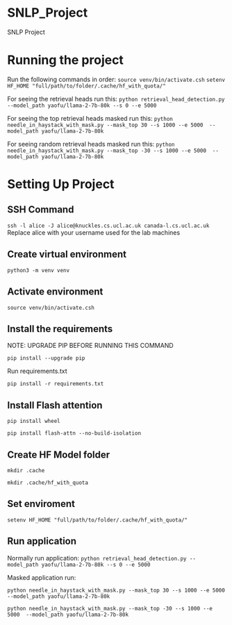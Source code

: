 # SNLP_Project
SNLP Project

# Running the project
Run the following commands in order:
```source venv/bin/activate.csh```
```setenv HF_HOME "full/path/to/folder/.cache/hf_with_quota/"```

For seeing the retrieval heads run this:
```python retrieval_head_detection.py --model_path yaofu/llama-2-7b-80k --s 0 --e 5000```

For seeing the top retrieval heads masked run this:
```python needle_in_haystack_with_mask.py --mask_top 30 --s 1000 --e 5000  --model_path yaofu/llama-2-7b-80k```

For seeing random retrieval heads masked run this:
```python needle_in_haystack_with_mask.py --mask_top -30 --s 1000 --e 5000  --model_path yaofu/llama-2-7b-80k```

# Setting Up Project
## SSH Command
```ssh -l alice -J alice@knuckles.cs.ucl.ac.uk canada-l.cs.ucl.ac.uk```
Replace alice with your username used for the lab machines

## Create virtual environment
```python3 -m venv venv```

## Activate environment
```source venv/bin/activate.csh```

## Install the requirements
NOTE: UPGRADE PIP BEFORE RUNNING THIS COMMAND

```pip install --upgrade pip```

Run requirements.txt

```pip install -r requirements.txt```

## Install Flash attention
```pip install wheel```

```pip install flash-attn --no-build-isolation```

## Create HF Model folder

```mkdir .cache```

```mkdir .cache/hf_with_quota```

## Set enviroment
```setenv HF_HOME "full/path/to/folder/.cache/hf_with_quota/"```

## Run application
Normally run application:
```python retrieval_head_detection.py --model_path yaofu/llama-2-7b-80k --s 0 --e 5000```

Masked application run:

```python needle_in_haystack_with_mask.py --mask_top 30 --s 1000 --e 5000  --model_path yaofu/llama-2-7b-80k  ```

```python needle_in_haystack_with_mask.py --mask_top -30 --s 1000 --e 5000  --model_path yaofu/llama-2-7b-80k```
